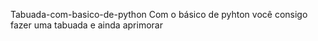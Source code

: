 Tabuada-com-basico-de-python
Com o básico de pyhton você consigo fazer uma tabuada e ainda aprimorar
